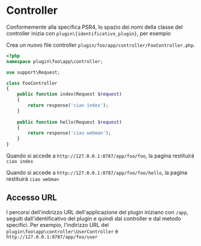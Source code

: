 # Controller

Conformemente alla specifica PSR4, lo spazio dei nomi della classe del controller inizia con `plugin\{identificativo_plugin}`, per esempio

Crea un nuovo file controller `plugin/foo/app/controller/FooController.php`.

```php
<?php
namespace plugin\foo\app\controller;

use support\Request;

class FooController
{
    public function index(Request $request)
    {
        return response('ciao index');
    }
    
    public function hello(Request $request)
    {
        return response('ciao webman');
    }
}
```

Quando si accede a `http://127.0.0.1:8787/app/foo/foo`, la pagina restituirà `ciao index`

Quando si accede a `http://127.0.0.1:8787/app/foo/foo/hello`, la pagina restituirà `ciao webman`


## Accesso URL
I percorsi dell'indirizzo URL dell'applicazione del plugin iniziano con `/app`, seguiti dall'identificativo del plugin e quindi dal controller e dal metodo specifici.
Per esempio, l'indirizzo URL del `plugin\foo\app\controller\UserController` è `http://127.0.0.1:8787/app/foo/user`
